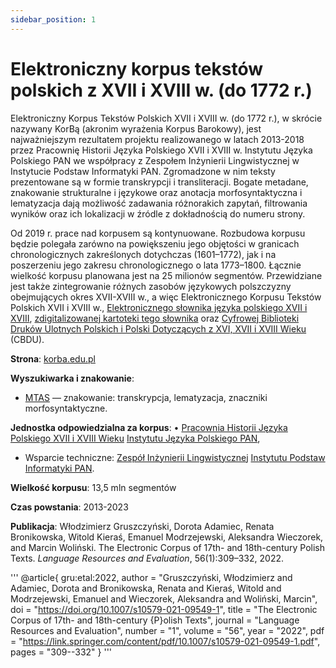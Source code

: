 ```yaml
---
sidebar_position: 1
---
```


# Elektroniczny korpus tekstów polskich z XVII i XVIII w. (do 1772 r.)

Elektroniczny Korpus Tekstów Polskich XVII i XVIII w. (do 1772 r.), w skrócie nazywany KorBą (akronim wyrażenia Korpus Barokowy), jest najważniejszym rezultatem projektu realizowanego w latach 2013-2018 przez Pracownię Historii Języka Polskiego XVII i XVIII w. Instytutu Języka Polskiego PAN we współpracy z Zespołem Inżynierii Lingwistycznej w Instytucie Podstaw Informatyki PAN. Zgromadzone w nim teksty prezentowane są w formie transkrypcji i transliteracji. Bogate metadane, znakowanie strukturalne i językowe oraz anotacja morfosyntaktyczna i lematyzacja dają możliwość zadawania różnorakich zapytań, filtrowania wyników oraz ich lokalizacji w źródle z dokładnością do numeru strony.

Od 2019 r. prace nad korpusem są kontynuowane. Rozbudowa korpusu będzie polegała zarówno na powiększeniu jego objętości w granicach chronologicznych zakreślonych dotychczas (1601–1772), jak i na poszerzeniu jego zakresu chronologicznego o lata 1773–1800. Łącznie wielkość korpusu planowana jest na 25 milionów segmentów. Przewidziane jest także zintegrowanie różnych zasobów językowych polszczyzny obejmujących okres XVII-XVIII w., a więc Elektronicznego Korpusu Tekstów Polskich XVII i XVIII w., [Elektronicznego słownika języka polskiego XVII i XVIII](https://sxvii.pl), [zdigitalizowanej kartoteki tego słownika](https://www.rcin.org.pl/dlibra/publication/20029) oraz [Cyfrowej Biblioteki Druków Ulotnych Polskich i Polski Dotyczących z XVI, XVII i XVIII Wieku](https://cbdu.ijp.pan.pl/) (CBDU).

__Strona__: [korba.edu.pl](https://korba.edu.pl)

__Wyszukiwarka i znakowanie__:
* [MTAS](https://korba.edu.pl/) — znakowanie: transkrypcja, lematyzacja, znaczniki morfosyntaktyczne.

__Jednostka odpowiedzialna za korpus__:
• [Pracownia Historii Języka Polskiego XVII i XVIII Wieku](https://ijp.pan.pl/pracownie/pracownia-historii-jezyka-polskiego-xvii-i-xviii-wieku/) [Instytutu Języka Polskiego PAN](https://ijp.pan.pl/),
* Wsparcie techniczne: [Zespół Inżynierii Lingwistycznej](https://zil.ipipan.waw.pl) [Instytutu Podstaw Informatyki PAN](http://www.ipipan.waw.pl/).

__Wielkość korpusu__: 13,5 mln segmentów

__Czas powstania__: 2013-2023

__Publikacja__: Włodzimierz Gruszczyński, Dorota Adamiec, Renata Bronikowska, Witold Kieraś, Emanuel Modrzejewski, Aleksandra Wieczorek, and Marcin Woliński. The Electronic Corpus of 17th- and 18th-century Polish Texts. *Language Resources and Evaluation*, 56(1):309–332, 2022.

'''
@article{
    gru:etal:2022,
    author = "Gruszczyński, Włodzimierz and Adamiec, Dorota and Bronikowska, Renata and Kieraś, Witold and Modrzejewski, Emanuel and Wieczorek, Aleksandra and Woliński, Marcin",
    doi = "https://doi.org/10.1007/s10579-021-09549-1",
    title = "The Electronic Corpus of 17th- and 18th-century {P}olish Texts",
    journal = "Language Resources and Evaluation",
    number = "1",
    volume = "56",
    year = "2022",
    pdf = "https://link.springer.com/content/pdf/10.1007/s10579-021-09549-1.pdf",
    pages = "309--332"
}
'''
